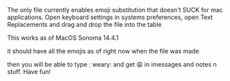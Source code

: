 The only file currently enables emoji substitution that doesn't SUCK for mac applications. 
Open keyboard settings in systems preferences, open Text Replacements and drag and drop the file into the table

This works as of MacOS Sonoma 14.4.1

it should have all the emojis as of right now when the file was made

then you will be able to type : weary: and get 😩 in imessages and notes n stuff. Have fun!
